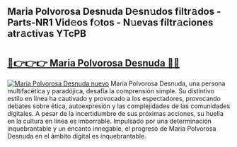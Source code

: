 ## Maria Polvorosa Desnuda D𝚎sn𝚞dos filtr𝚊dos - Parts-NR1 Vid𝚎os f𝚘tos - N𝚞evas filtr𝚊ciones atr𝚊ctivas YTcPB

# <h2><a href="http://mb1dwmm.tromn.icu/?c=Maria+Polvorosa+Desnuda">🔗👉👉👉 Maria Polvorosa Desnuda 🔗🔗</a></h2>

[![Maria Polvorosa Desnuda nuevo](https://i.imgur.com/pEAQMta.gif)](http://mb1dwmm.tromn.icu/?c=Maria+Polvorosa+Desnuda)
Maria Polvorosa Desnuda, una persona multifacética y paradójica, desafía la comprensión simple. Su distintivo estilo en línea ha cautivado y provocado a los espectadores, provocando debates sobre ética, autoexpresión y las complejidades de las comunidades digitales. A pesar de la incertidumbre de sus próximas acciones, su huella en la cultura en línea es imborrable. Impulsado por una determinación inquebrantable y un encanto innegable, el progreso de Maria Polvorosa Desnuda en el ámbito digital es inquebrantable.
